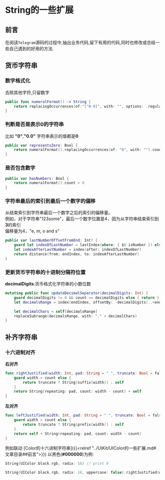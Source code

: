 # String的一些扩展

<!--more-->
## 前言
在阅读`Telegram`源码的过程中,抽出业务代码,留下有用的代码,同时也修改或总结一些自己遇到的好用的方法.

## 货币字符串

### 数字格式化
去除其他字符,只留数字
```swift
public func numeralFormat() -> String {
    return replacingOccurrences(of:"[^0-9]", with: "", options: .regularExpression)
}
```
### 判断是否是表示0的字符串
比如 **"0"**,**"0.0"** 字符串表示的值都是**0**
```swift
public var representsZero: Bool {
    return numeralFormat().replacingOccurrences(of: "0", with: "").count == 0
}
```
### 是否包含数字
```swift
public var hasNumbers: Bool {
    return numeralFormat().count > 0
}
```
### 字符串最后的索引到最后一个数字的偏移
从结束索引到字符串最后一个数字之后的索引的偏移量。     
例如，对于字符串"123some"，最后一个数字位置是4，因为从字符串结束索引到**3**的索引        
偏移量为4，"e, m, o and s"
```swift
public var lastNumberOffsetFromEnd: Int? {
    guard let indexOfLastNumber = lastIndex(where: { $0.isNumber }) else { return nil }
    let indexAfterLastNumber = index(after: indexOfLastNumber)
    return distance(from: endIndex, to: indexAfterLastNumber)
}
```

### 更新货币字符串的十进制分隔符位置
**decimalDigits**:货币格式化字符串的小数位数
```swift
mutating public func updateDecimalSeparator(decimalDigits: Int) {
    guard decimalDigits != 0 && count >= decimalDigits else { return }
    let decimalsRange = index(endIndex, offsetBy: -decimalDigits)..<endIndex
    
    let decimalChars = self[decimalsRange]
    replaceSubrange(decimalsRange, with: "." + decimalChars)
}
```
## 补齐字符串
### 十六进制对齐
**右对齐**
```swift
func rightJustified(width: Int, pad: String = " ", truncate: Bool = false) -> String {
    guard width > count else {
        return truncate ? String(suffix(width)) : self
    }
    return String(repeating: pad, count: width - count) + self
}
```
**左对齐**
```swift
func leftJustified(width: Int, pad: String = " ", truncate: Bool = false) -> String {
    guard width > count else {
        return truncate ? String(prefix(width)) : self
    }
    return self + String(repeating: pad, count: width - count)
}
```
例如联动 [Color的十六进制字符串]({{<relref "../UIKit/UIColor的一些扩展.md#文章目录##前言">}})
以黑色(**#000000**)为例: 
```swift
String(UIColor.black.rgb, radix: 16) // print 0
```
```swift
String(UIColor.black.rgb, radix: 16, uppercase: false).rightJustified(width: 6,pad: "0") // print 000000
```
